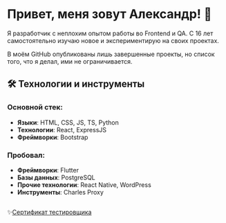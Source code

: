 # Привет, меня зовут Александр! 👋

Я разработчик с неплохим опытом работы во Frontend и QA. С 16 лет самостоятельно изучаю новое и экспериментирую на своих проектах.

В моём GitHub опубликованы лишь завершенные проекты, но список того, что я делал, ими не ограничивается.

## 🛠️ Технологии и инструменты

### Основной стек:
- **Языки**: HTML, CSS, JS, TS, Python
- **Технологии**: React, ExpressJS
- **Фреймворки**: Bootstrap

### Пробовал:
- **Фреймворки**: Flutter
- **Базы данных**: PostgreSQL
- **Прочие технологии**: React Native, WordPress
- **Инструменты**: Charles Proxy


##
 ✨[Сертификат тестировщика](https://i.ibb.co/992Py2hr/sertef.jpg)
